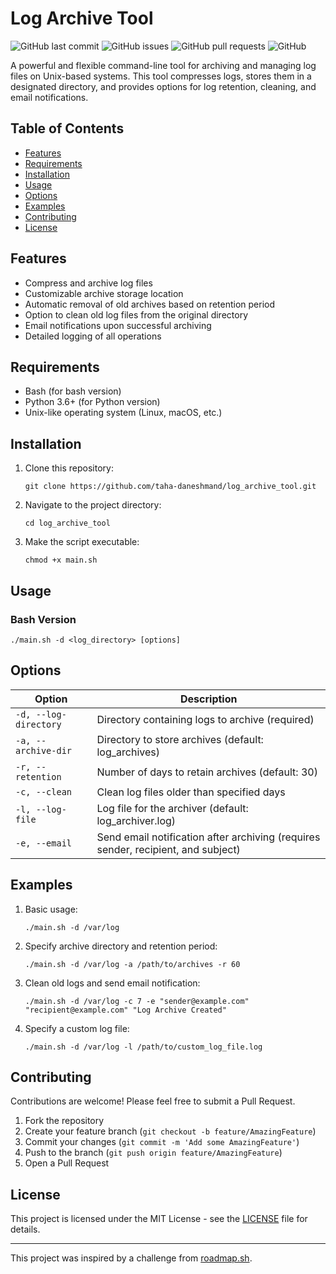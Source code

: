 # Log Archive Tool

![GitHub last commit](https://img.shields.io/github/last-commit/taha-daneshmand/log_archive_tool)
![GitHub issues](https://img.shields.io/github/issues/taha-daneshmand/log_archive_tool)
![GitHub pull requests](https://img.shields.io/github/issues-pr/taha-daneshmand/log_archive_tool)
![GitHub](https://img.shields.io/github/license/taha-daneshmand/log_archive_tool)

A powerful and flexible command-line tool for archiving and managing log files on Unix-based systems. This tool compresses logs, stores them in a designated directory, and provides options for log retention, cleaning, and email notifications.

## Table of Contents

- [Features](#features)
- [Requirements](#requirements)
- [Installation](#installation)
- [Usage](#usage)
- [Options](#options)
- [Examples](#examples)
- [Contributing](#contributing)
- [License](#license)

## Features

- Compress and archive log files
- Customizable archive storage location
- Automatic removal of old archives based on retention period
- Option to clean old log files from the original directory
- Email notifications upon successful archiving
- Detailed logging of all operations

## Requirements

- Bash (for bash version)
- Python 3.6+ (for Python version)
- Unix-like operating system (Linux, macOS, etc.)

## Installation

1. Clone this repository:
   ```
   git clone https://github.com/taha-daneshmand/log_archive_tool.git
   ```

2. Navigate to the project directory:
   ```
   cd log_archive_tool
   ```

3. Make the script executable:
   ```
   chmod +x main.sh
   ```

## Usage

### Bash Version

```
./main.sh -d <log_directory> [options]
```

## Options

| Option | Description |
|--------|-------------|
| `-d, --log-directory` | Directory containing logs to archive (required) |
| `-a, --archive-dir` | Directory to store archives (default: log_archives) |
| `-r, --retention` | Number of days to retain archives (default: 30) |
| `-c, --clean` | Clean log files older than specified days |
| `-l, --log-file` | Log file for the archiver (default: log_archiver.log) |
| `-e, --email` | Send email notification after archiving (requires sender, recipient, and subject) |

## Examples

1. Basic usage:
   ```
   ./main.sh -d /var/log
   ```

2. Specify archive directory and retention period:
   ```
   ./main.sh -d /var/log -a /path/to/archives -r 60
   ```

3. Clean old logs and send email notification:
   ```
   ./main.sh -d /var/log -c 7 -e "sender@example.com" "recipient@example.com" "Log Archive Created"
   ```

4. Specify a custom log file:
   ```
   ./main.sh -d /var/log -l /path/to/custom_log_file.log
   ```

## Contributing

Contributions are welcome! Please feel free to submit a Pull Request.

1. Fork the repository
2. Create your feature branch (`git checkout -b feature/AmazingFeature`)
3. Commit your changes (`git commit -m 'Add some AmazingFeature'`)
4. Push to the branch (`git push origin feature/AmazingFeature`)
5. Open a Pull Request

## License

This project is licensed under the MIT License - see the [LICENSE](LICENSE) file for details.

---

This project was inspired by a challenge from [roadmap.sh](https://roadmap.sh/projects/log_archive_tool).
